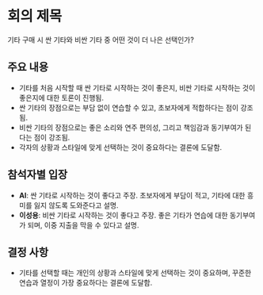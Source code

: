 # 회의 제목

기타 구매 시 싼 기타와 비싼 기타 중 어떤 것이 더 나은 선택인가?

## 주요 내용

- 기타를 처음 시작할 때 싼 기타로 시작하는 것이 좋은지, 비싼 기타로 시작하는 것이 좋은지에 대한 토론이 진행됨.
- 싼 기타의 장점으로는 부담 없이 연습할 수 있고, 초보자에게 적합하다는 점이 강조됨.
- 비싼 기타의 장점으로는 좋은 소리와 연주 편의성, 그리고 책임감과 동기부여가 된다는 점이 강조됨.
- 각자의 상황과 스타일에 맞게 선택하는 것이 중요하다는 결론에 도달함.

## 참석자별 입장

- **AI**: 싼 기타로 시작하는 것이 좋다고 주장. 초보자에게 부담이 적고, 기타에 대한 흥미를 잃지 않도록 도와준다고 설명.
- **이성용**: 비싼 기타로 시작하는 것이 좋다고 주장. 좋은 기타가 연습에 대한 동기부여가 되며, 이중 지출을 막을 수 있다고 설명.

## 결정 사항

- 기타를 선택할 때는 개인의 상황과 스타일에 맞게 선택하는 것이 중요하며, 꾸준한 연습과 열정이 가장 중요하다는 결론에 도달함.